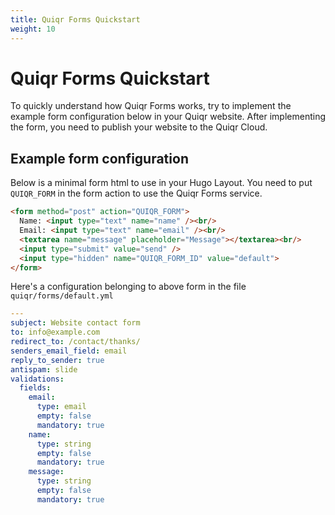 ```yaml
---
title: Quiqr Forms Quickstart
weight: 10
---
```


# Quiqr Forms Quickstart

To quickly understand how Quiqr Forms works, try to implement the example form
configuration below in your Quiqr website. After implementing the form, you
need to publish your website to the Quiqr Cloud.

## Example form configuration

Below is a minimal form html to use in your Hugo Layout. You need to put
`QUIQR_FORM` in the form action to use the Quiqr Forms service.

```html
<form method="post" action="QUIQR_FORM">
  Name: <input type="text" name="name" /><br/>
  Email: <input type="text" name="email" /><br/>
  <textarea name="message" placeholder="Message"></textarea><br/>
  <input type="submit" value="send" />
  <input type="hidden" name="QUIQR_FORM_ID" value="default">
</form>
```

Here's a configuration belonging to above form in the file
`quiqr/forms/default.yml`

```yaml
---
subject: Website contact form
to: info@example.com
redirect_to: /contact/thanks/
senders_email_field: email
reply_to_sender: true
antispam: slide
validations:
  fields:
    email:
      type: email
      empty: false
      mandatory: true
    name:
      type: string
      empty: false
      mandatory: true
    message:
      type: string
      empty: false
      mandatory: true
```
